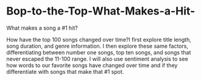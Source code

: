 # Bop-to-the-Top-What-Makes-a-Hit-
What makes a song a #1 hit?

How have the top 100 songs changed over time?I first explore title length, song duration, and genre information. I then explore these same factors, differentiating between number one songs, top ten songs, and songs that never escaped the 11-100 range. I will also use sentiment analysis to see how words to our favorite songs have changed over time and if they differentiate with songs that make that #1 spot.
